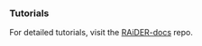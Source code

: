 ### Tutorials

For detailed tutorials, visit the [RAiDER-docs](https://github.com/dbekaert/RAiDER-docs) repo.